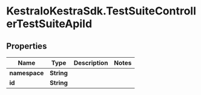# KestraIoKestraSdk.TestSuiteControllerTestSuiteApiId

## Properties

Name | Type | Description | Notes
------------ | ------------- | ------------- | -------------
**namespace** | **String** |  | 
**id** | **String** |  | 


